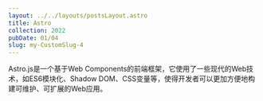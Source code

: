 ```yaml
---
layout: ../../layouts/postsLayout.astro
title: Astro
collection: 2022
pubDate: 01/04
slug: my-CustomSlug-4
---
```


Astro.js是一个基于Web Components的前端框架，它使用了一些现代的Web技术，如ES6模块化、Shadow DOM、CSS变量等，使得开发者可以更加方便地构建可维护、可扩展的Web应用。
